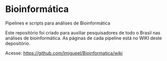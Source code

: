 # Bioinformática
Pipelines e scripts para análises de Bioinformática

Este repositório foi criado para auxiliar pesquisadores de todo o Brasil nas análises de bioinformática. 
As páginas de cada pipeline está no WIKI deste depositório. 

Acesse: https://github.com/lmigueel/Bioinformatica/wiki

